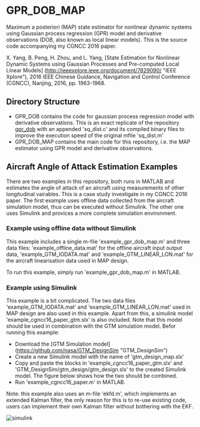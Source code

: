 # GPR_DOB_MAP

Maximum a posteriori (MAP) state estimator for nonlinear dynamic systems using Gaussian process regression (GPR) model and derivative observations (DOB, also known as local linear models). This is the source code accompanying my CGNCC 2016 paper.

X. Yang, B. Peng, H. Zhou, and L. Yang, [State Estimation for Nonlinear Dynamic Systems using Gaussian Processes and Pre-computed Local Linear Models] (http://ieeexplore.ieee.org/document/7829090/ "IEEE Xplore"), 2016 IEEE Chinese Guidance, Navigation and Control Conference (CGNCC), Nanjing, 2016, pp. 1963-1968.

## Directory Structure
* GPR_DOB contains the code for gaussian process regression model with derivative observations. This is an exact replicate of the repository [gpr_dob](https://github.com/teancake/gpr_dob) with an appended 'sq_dist.c' and its compiled binary files to improve the execution speed of the original mfile 'sq_dist.m'
* GPR_DOB_MAP contains the main code for this repository, i.e. the MAP estimator using GPR model and derivative observations.

## Aircraft Angle of Attack Estimation Examples
There are two examples in this repository, both runs in MATLAB and estimates the angle of attack of an aircraft using measurements of other longitudinal vairables. This is a case study investigate in my CGNCC 2016 paper. The first example uses offline data collected from the aircraft simulation model, thus can be executed without Simulink. The other one uses Simulink and provices a more complete simulation environment.

### Example using offline data without Simulink 
This example includes a single m-file 'example_gpr_dob_map.m' and three data files: 'example_offline_data.mat' for the offline aircraft input output data,  	'example_GTM_IODATA.mat' and 'example_GTM_LINEAR_LON.mat' for the aircraft linearisation data used in MAP design. 

To run this example, simply run 'example_gpr_dob_map.m' in MATLAB.

### Example using Simulink
This example is a bit complicated. The two data files 'example_GTM_IODATA.mat' and 'example_GTM_LINEAR_LON.mat' used in MAP design are also used in this example. Apart from this, a simulink model 'example_cgncc16_paper_gtm.slx' is also included. Note that this model should be used in combination with the GTM simulation model. Befor running this example:
* Download the [GTM Simulation model] (https://github.com/nasa/GTM_DesignSim "GTM_DesignSim")
* Create a new Simulink model with the name of 'gtm_design_map.slx'
* Copy and paste the blocks in 'example_cgncc16_paper_gtm.slx' and 'GTM_DesignSim/gtm_design/gtm_design.slx' to the created Simulink model. The figure below shows how the two should be combined.
* Run 'example_cgncc16_paper.m' in MATLAB. 

Note: this example also uses an m-file 'ekfd.m', which implements an extended Kalman filter, the only reason for this is to re-use existing code, users can implement their own Kalman filter without bothering with the EKF.

<img src="https://github.com/teancake/gpr_dob_map/blob/master/example_cgncc16_paper_simulink_blocks.png" alt="simulink"> 
